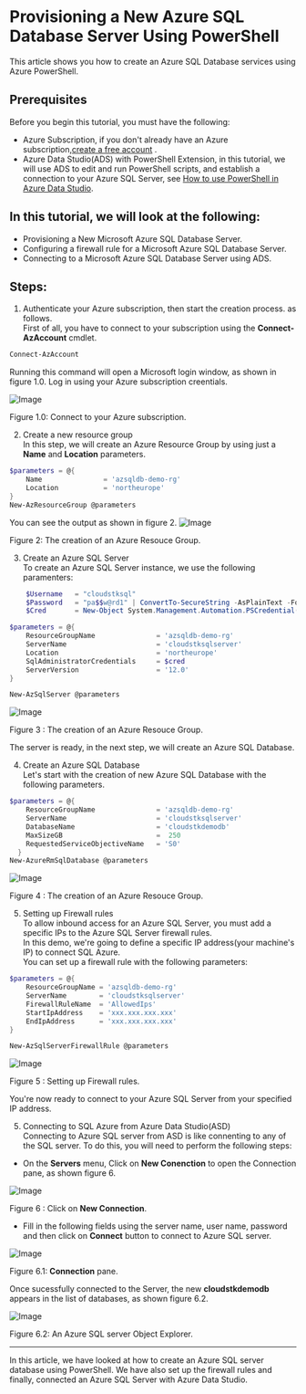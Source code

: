 Provisioning a New Azure SQL Database Server Using PowerShell
=============================================================
This article shows you how to create an Azure SQL Database services using Azure PowerShell.

Prerequisites
---------------------
Before you begin this tutorial, you must have the following:
* Azure Subscription, if you don't already have an Azure subscription,[create a free account](https://azure.microsoft.com/en-us/free/search/?&ef_id=EAIaIQobChMIsvT_-5ui5gIVA4jVCh0f6Qm1EAAYASAAEgJ1aPD_BwE:G:s&OCID=AID2000071_SEM_3xJK0DI6&MarinID=3xJK0DI6_341611205015_%2Bazure%20%2Bfree_b_c__60219755501_kwd-323834433994&lnkd=Google_Azure_Brand&dclid=CMDDybr6t-YCFVOA3godxTgK-g) .
* Azure Data Studio(ADS) with PowerShell Extension, in this tutorial, we will use ADS to edit and run PowerShell scripts, and establish a connection to your Azure SQL Server, see [How to use PowerShell in Azure Data Studio](https://azure.microsoft.com/en-us/resources/videos/azure-friday-how-to-use-powershell-in-azure-data-studio/#time=00h04m45s).


In this tutorial, we will look at the following:
-----------------------------------------------
* Provisioning a New Microsoft Azure SQL Database Server.
* Configuring a firewall rule for a Microsoft Azure SQL Database Server.
* Connecting to a Microsoft Azure SQL Database Server using ADS.

**Steps**:
-------------
1. Authenticate your Azure subscription, then start the creation process. as follows.  
First of all, you have to connect to your subscription using the **Connect-AzAccount** cmdlet.

```powershell
Connect-AzAccount
```
Running this command will open a Microsoft login window, as shown in figure 1.0. Log in using your Azure subscription creentials.

 ![Image](https://github.com/cloudstk/articles/blob/master/sql-database/media/connect-to-zure-subscription.jpg "icon")  

Figure 1.0: Connect to your Azure subscription.

2. Create a new resource group  
In this step, we will create an Azure Resource Group by using just a **Name** and **Location** parameters.
```powershell
$parameters = @{
    Name               = 'azsqldb-demo-rg'
    Location           = 'northeurope'
}
New-AzResourceGroup @parameters
```

You can see the output as shown in figure 2.
 ![Image](https://github.com/cloudstk/articles/blob/master/sql-database/media/new-resource-group.jpg "icon")  

Figure 2: The creation of an Azure Resouce Group.

3. Create an Azure SQL Server  
To create an Azure SQL Server instance, we use the following paramenters:  
```powershell
    $Username   = "cloudstksql"
    $Password   = "pa$$w@rd1" | ConvertTo-SecureString -AsPlainText -Force
    $Cred       = New-Object System.Management.Automation.PSCredential($Username,$Password)

$parameters = @{
    ResourceGroupName               = 'azsqldb-demo-rg'
    ServerName                      = 'cloudstksqlserver'
    Location                        = 'northeurope'
    SqlAdministratorCredentials     = $cred
    ServerVersion                   = '12.0'
}

New-AzSqlServer @parameters
```
 ![Image](https://github.com/cloudstk/articles/blob/master/sql-database/media/create-an-azure-sql-server.jpg "icon")  

Figure 3 : The creation of an Azure Resouce Group.

The server is ready, in the next step, we will create an Azure SQL Database.

4. Create an Azure SQL Database   
Let's start with the creation of new Azure SQL Database with the following parameters.  

```powershell
$parameters = @{
    ResourceGroupName               = 'azsqldb-demo-rg'
    ServerName                      = 'cloudstksqlserver'
    DatabaseName                    = 'cloudstkdemodb'
    MaxSizeGB                       =  250
    RequestedServiceObjectiveName   = 'S0'  
  }
New-AzureRmSqlDatabase @parameters
```

 ![Image](https://github.com/cloudstk/articles/blob/master/sql-database/media/creation-of-azure-sqldb.jpg "icon")  

 Figure 4 : The creation of an Azure Resouce Group.

5. Setting up Firewall rules    
To allow inbound access for an Azure SQL Server, you must add a specific IPs to the Azure SQL Server firewall rules.  
In this demo, we're going to define a specific IP address(your machine's IP) to connect
SQL Azure.   
You can set up a firewall rule with the following parameters:  
```powershell
$parameters = @{
    ResourceGroupName = 'azsqldb-demo-rg'
    ServerName        = 'cloudstksqlserver'
    FirewallRuleName  = 'AllowedIps'
    StartIpAddress    = 'xxx.xxx.xxx.xxx'
    EndIpAddress      = 'xxx.xxx.xxx.xxx'
}

New-AzSqlServerFirewallRule @parameters
```

 ![Image](https://github.com/cloudstk/articles/blob/master/sql-database/media/setting-up-firewall-rules.jpg "icon")  

 Figure 5 : Setting up Firewall rules.

You're now ready to connect to your Azure SQL Server from your specified IP address.

5. Connecting to SQL Azure from Azure Data Studio(ASD)  
Connecting to Azure SQL server from ASD is like connenting to any of the SQL server. To do this, you will need to perform the following steps:  

* On the **Servers** menu, Click on **New Conenction** to open the Connection pane, as shown figure 6.  

 ![Image](https://github.com/cloudstk/articles/blob/master/sql-database/media/new-connection-using-ads "icon")    

Figure 6 : Click on **New Connection**.


* Fill in the following fields using the server name, user name, password and then click on **Connect** button to connect to Azure SQL server.  

 ![Image](https://github.com/cloudstk/articles/blob/master/sql-database/media/ads-connection-prompt.jpg "icon")  

Figure 6.1: **Connection** pane.


Once sucessfully connected to the Server, the new **cloudstkdemodb** appears in the list of databases, as shown figure 6.2.  


 ![Image](https://github.com/cloudstk/articles/blob/master/sql-database/media/ads-az-sqlserver-object-explorer.jpg "icon")  

Figure 6.2: An Azure SQL server Object Explorer.  

-------------
In this article, we have looked at how to create an Azure SQL server database using PowerShell. We have also set up the firewall rules and finally, connected an Azure SQL Server with Azure Data Studio.